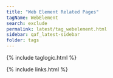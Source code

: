 ```yaml
---
title: "Web Element Related Pages"
tagName: WebElement
search: exclude
permalink: latest/tag_webelement.html
sidebar: qaf_latest-sidebar
folder: tags
---
```

{% include taglogic.html %}

{% include links.html %}
